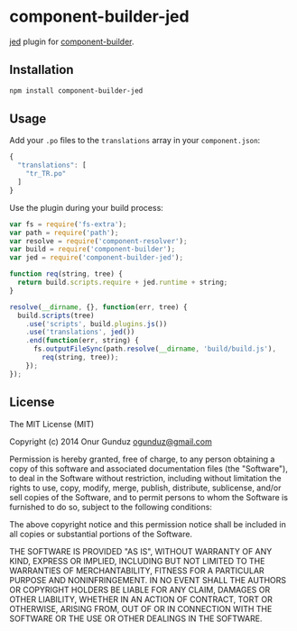 # component-builder-jed

[jed](http://slexaxton.github.io/Jed/) plugin for [component-builder](https://www.npmjs.org/package/component-builder).

## Installation

```sh
npm install component-builder-jed
```

## Usage

Add your `.po` files to the `translations` array in your `component.json`:

```js
{
  "translations": [
    "tr_TR.po"
  ]
}
```

Use the plugin during your build process:

```js
var fs = require('fs-extra');
var path = require('path');
var resolve = require('component-resolver');
var build = require('component-builder');
var jed = require('component-builder-jed');

function req(string, tree) {
  return build.scripts.require + jed.runtime + string;
}

resolve(__dirname, {}, function(err, tree) {
  build.scripts(tree)
    .use('scripts', build.plugins.js())
    .use('translations', jed())
    .end(function(err, string) {
      fs.outputFileSync(path.resolve(__dirname, 'build/build.js'), 
        req(string, tree));
    });
});
```

## License

The MIT License (MIT)

Copyright (c) 2014 Onur Gunduz ogunduz@gmail.com

Permission is hereby granted, free of charge, to any person obtaining a copy
of this software and associated documentation files (the "Software"), to deal
in the Software without restriction, including without limitation the rights
to use, copy, modify, merge, publish, distribute, sublicense, and/or sell
copies of the Software, and to permit persons to whom the Software is
furnished to do so, subject to the following conditions:

The above copyright notice and this permission notice shall be included in
all copies or substantial portions of the Software.

THE SOFTWARE IS PROVIDED "AS IS", WITHOUT WARRANTY OF ANY KIND, EXPRESS OR
IMPLIED, INCLUDING BUT NOT LIMITED TO THE WARRANTIES OF MERCHANTABILITY,
FITNESS FOR A PARTICULAR PURPOSE AND NONINFRINGEMENT. IN NO EVENT SHALL THE
AUTHORS OR COPYRIGHT HOLDERS BE LIABLE FOR ANY CLAIM, DAMAGES OR OTHER
LIABILITY, WHETHER IN AN ACTION OF CONTRACT, TORT OR OTHERWISE, ARISING FROM,
OUT OF OR IN CONNECTION WITH THE SOFTWARE OR THE USE OR OTHER DEALINGS IN
THE SOFTWARE.